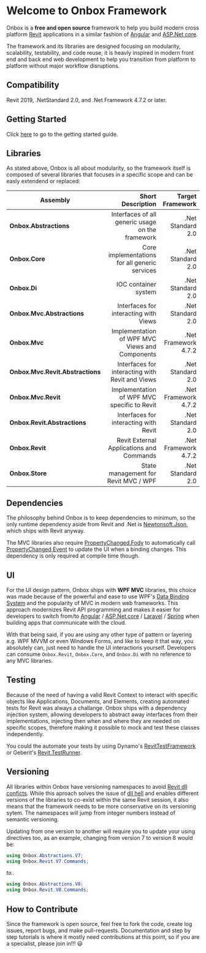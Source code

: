 # Welcome to Onbox Framework

Onbox is a **free and open source** framework to help you build modern cross platform [Revit](https://www.autodesk.com.au/products/revit/overview?plc=RVT&term=1-YEAR&support=ADVANCED&quantity=1) applications in a similar fashion of [Angular](https://angular.io/) and [ASP.Net core](https://dotnet.microsoft.com/apps/aspnet).

The framework and its libraries are designed focusing on modularity, scalability, testability, and code reuse, it is heavly inspired in modern front end and back end web development to help you transition from platform to platform without major workflow disruptions.

## Compatibility

Revit 2019, .NetStandard 2.0, and .Net Framework 4.7.2 or later.

## Getting Started

Click [here](./guetstart.md) to go to the getting started guide.


## Libraries

As stated above, Onbox is all about modularity, so the framework itself is composed of several libraries that focuses in a specific scope and can be easly extendend or replaced:

| Assembly                           | Short Description                                | Target Framework       |
| -----------------------------------|-------------------------------------------------:|-----------------------:|
| **Onbox.Abstractions**             | Interfaces of all generic usage on the framework | .Net Standard 2.0      |
| **Onbox.Core**                     | Core implementations for all generic services    | .Net Standard 2.0      |
| **Onbox.Di**                       | IOC container system                             | .Net Standard 2.0      |
| **Onbox.Mvc.Abstractions**         | Interfaces for interacting with Views            | .Net Standard 2.0      |
| **Onbox.Mvc**                      | Implementation of WPF MVC Views and Components   | .Net Framework 4.7.2   |
| **Onbox.Mvc.Revit.Abstractions**   | Interfaces for interacting with Revit and Views  | .Net Standard 2.0      |
| **Onbox.Mvc.Revit**                | Implementation of WPF MVC specific to Revit      | .Net Framework 4.7.2   |
| **Onbox.Revit.Abstractions**       | Interfaces for interacting with Revit            | .Net Standard 2.0      |
| **Onbox.Revit**                    | Revit External Applications and Commands         | .Net Framework 4.7.2   |
| **Onbox.Store**                    | State management for Revit MVC / WPF             | .Net Standard 2.0      |

## Dependencies

The philosophy behind Onbox is to keep dependencies to minimum, so the only runtime dependency aside from Revit and .Net is [Newtonsoft.Json](https://www.newtonsoft.com/json), which ships with Revit anyway.

The MVC libraries also require [PropertyChanged.Fody](https://github.com/Fody/PropertyChanged) to automatically call [PropertyChanged Event](https://docs.microsoft.com/en-us/dotnet/api/system.componentmodel.inotifypropertychanged.propertychanged?view=netframework-4.7.2) to update the UI when a binding changes. This dependency is only required at compile time though.

## UI

For the UI design pattern, Onbox ships with **WPF MVC** libraries, this choice was made because of the powerful and ease to use WPF's [Data Binding System](https://docs.microsoft.com/en-us/dotnet/desktop/wpf/data/data-binding-overview?view=netdesktop-5.0) and the popularity of MVC in modern web frameworks. This approach modernizes Revit API programming and makes it easier for developers to switch from/to [Angular](https://angular.io/) / [ASP.Net core](https://dotnet.microsoft.com/apps/aspnet) / [Laravel](https://laravel.com/) / [Spring](https://spring.io/) when building apps that communicate with the cloud.

With that being said, if you are using any other type of pattern or layering e.g. WPF MVVM or even Windows Forms, and like to keep it that way, you absolutely can, just need to handle the UI interactions yourself. Developers can consume `Onbox.Revit`, `Onbox.Core`, and `Onbox.Di` with no reference to any MVC libraries.

## Testing

Because of the need of having a valid Revit Context to interact with specific objects like Applications, Documents, and Elements, creating automated tests for Revit was always a challange. Onbox ships with a dependency injection system, allowing developers to abstract away interfaces from their implementations, injecting then when and where they are needed on specific scopes, therefore making it possible to mock and test these classes independently.

 You could the automate your tests by using Dynamo's [RevitTestFramework](https://github.com/DynamoDS/RevitTestFramework) or Geberit's [Revit.TestRunner](https://github.com/geberit/Revit.TestRunner).

## Versioning

All libraries within Onbox have versioning namespaces to avoid [Revit dll conficts](https://thebuildingcoder.typepad.com/blog/2017/06/handling-third-party-library-dll-conflicts.html). While this aproach solves the issue of [dll hell](https://archi-lab.net/dll-hell-is-real/) and enables different versions of the libraries to co-exist within the same Revit session, it also means that the framework needs to be more conservative on its versioning sytem. The namespaces will jump from integer numbers instead of semantic versioning.

Updating from one version to another will require you to update your using directives too, as an example, changing from version 7 to version 8 would be:

``` C#
using Onbox.Abstractions.V7;
using Onbox.Revit.V7.Commands;
```

*to..*


``` C#
using Onbox.Abstractions.V8;
using Onbox.Revit.V8.Commands;
```

## How to Contribute

Since the framework is open source, feel free to fork the code, create log issues, report bugs, and make pull-requests. Documentation and step by step tutorials is where it mostly need contributions at this point, so if you are a specialist, please join in!!! 😃

